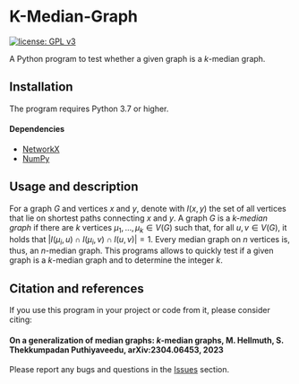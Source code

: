 # K-Median-Graph

[![license: GPL v3](https://img.shields.io/badge/License-GPLv3-blue.svg)](https://www.gnu.org/licenses/gpl-3.0)

A Python program to test whether a given graph is a $k$-median graph.

## Installation

The program requires Python 3.7 or higher.

#### Dependencies

* [NetworkX](https://networkx.github.io/)
* [NumPy](https://numpy.org/)



## Usage and description

For a graph $G$ and vertices $x$ and $y$, denote with $I(x,y)$ the set of all vertices that lie on shortest paths connecting $x$ and $y$.
A graph $G$ is a <em>k-median graph</em> if there are $k$ vertices $\mu_1,\dots,\mu_k\in V(G)$
such that, for all
          $u,v\in V(G)$, it holds that $|I(\mu_i,u)\cap I(\mu_i,v)\cap I(u,v)|=1$. Every median graph on $n$ vertices is, thus, an $n$-median graph.
This programs allows to quickly test if a given graph is a $k$-median graph and to determine the integer $k$.

## Citation and references

If you use this program in your project or code from it, please consider citing:

#### On a generalization of median graphs: $k$-median graphs,  M. Hellmuth, S. Thekkumpadan Puthiyaveedu, arXiv:2304.06453, 2023

Please report any bugs and questions in the [Issues](https://github.com/marc-hellmuth/K-Median-Graph/issues) section.


		

